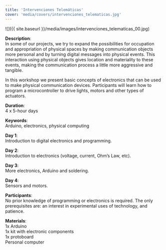 ```yaml
---
title: 'Intervenciones Telemáticas'
cover: 'media/covers/intervenciones_telematicas.jpg'
---
```

![]({{ site.baseurl }}/media/images/intervenciones_telematicas_00.jpg)

**Description**:  
In some of our projects, we try to expand the possibilities for occupation and appropriation of physical spaces by making communication objects more personal and by turning digital messages into physical events. This interaction using physical objects gives location and materiality to these events, making the communication process a little more aggressive and tangible.

In this workshop we present basic concepts of electronics that can be used to make physical communication devices. Participants will learn how to program a microcontroller to drive lights, motors and other types of actuators.

**Duration**:  
4 x 5-hour days

**Keywords**:  
Arduino, electronics, physical computing

**Day 1**:  
Introduction to digital electronics and programming.

**Day 2**:  
Introduction to electronics (voltage, current, Ohm’s Law, etc).

**Day 3**:  
More electronics, Arduino and soldering.

**Day 4**:  
Sensors and motors.

**Participants**:  
No prior knowledge of programming or electronics is required. The only prerequisites are: an interest in experimental uses of technology, and patience.

**Materials**:  
1x Arduino  
1x kit with electronic components  
1x protoboard  
Personal computer  
